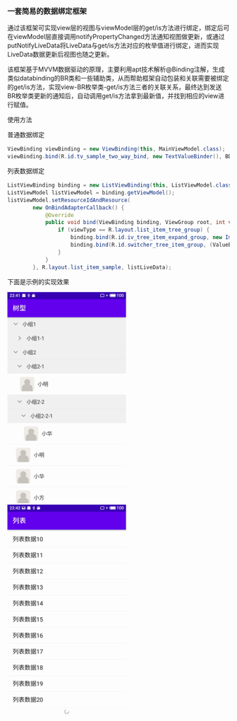 ### 一套简易的数据绑定框架

通过该框架可实现view层的视图与viewModel层的get/is方法进行绑定，绑定后可在viewModel层直接调用notifyPropertyChanged方法通知视图做更新，或通过putNotifyLiveData将LiveData与get/is方法对应的枚举值进行绑定，进而实现LiveData数据更新后视图也随之更新。

该框架基于MVVM数据驱动的原理，主要利用apt技术解析@Binding注解，生成类似databinding的BR类和一些辅助类，从而帮助框架自动包装和关联需要被绑定的get/is方法，实现view-BR枚举类-get/is方法三者的关联关系，最终达到发送BR枚举类更新的通知后，自动调用get/is方法拿到最新值，并找到相应的view进行赋值。

使用方法

普通数据绑定

```java
ViewBinding viewBinding = new ViewBinding(this, MainViewModel.class);
viewBinding.bind(R.id.tv_sample_two_way_bind, new TextValueBinder(), BDR.computedInputText);
```

列表数据绑定

```java
ListViewBinding binding = new ListViewBinding(this, ListViewModel.class);
ListViewModel listViewModel = binding.getViewModel();
listViewModel.setResourceIdAndResource(
        new OnBindAdapterCallback() {
            @Override
            public void bind(ViewBinding binding, ViewGroup root, int viewType) {
                if (viewType == R.layout.list_item_tree_group) {
                    binding.bind(R.id.iv_tree_item_expand_group, new ImageValueBinder(), BDR.expandDrawable);
                    binding.bind(R.id.switcher_tree_item_group, (ValueBinder<ViewSwitcher, Boolean>) (view, value) -> view.setDisplayedChild(value ? 1 : 0), BDR.loading);
                }
            }
        }, R.layout.list_item_sample, listLiveData);
```

下面是示例的实现效果

<img src="./images/S20501-22413041.jpg" alt="S20501-22413041.jpg" width="269">

<img src="./images/S20501-22423635.jpg" alt="S20501-22423635.jpg" width="269">
